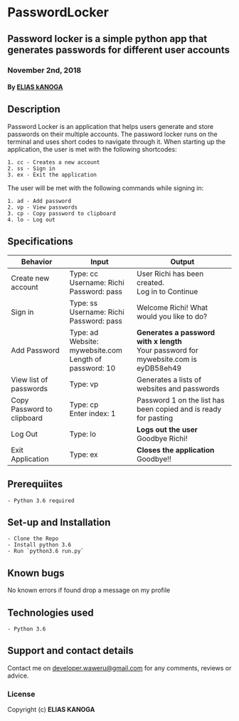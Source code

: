 # PasswordLocker
## Password locker is a simple python app that generates passwords for different user accounts
### November 2nd, 2018
#### By **[ELIAS kANOGA](https://github.com/Kanogaelias)**

## Description
Password Locker is an application that helps users generate and store passwords on their multiple accounts.
The password locker runs on the terminal and uses short codes to navigate through it.
When starting up the application, the user is met with the following shortcodes:

    1. cc - Creates a new account
    2. ss - Sign in
    3. ex - Exit the application

The user will be met with the following commands while signing in:

    1. ad - Add password
    2. vp - View passwords
    3. cp - Copy password to clipboard
    4. lo - Log out

## Specifications
| Behavior            | Input                         | Output                        | 
| ------------------- | ----------------------------- | ----------------------------- |
| Create new account | Type: cc <br>Username: Richi <br>Password: pass | User Richi has been created.<br>Log in to Continue |
| Sign in | Type: ss <br>Username: Richi<br>Password: pass | Welcome Richi! What would you like to do? |
| Add Password | Type: ad <br>Website: mywebsite.com <br>Length of password: 10 | **Generates a password with x length**<br>Your password for mywebsite.com is eyDB58eh49 |
| View list of passwords | Type: vp | Generates a lists of websites and passwords |
| Copy Password to clipboard | Type: cp <br>Enter index: 1 | Password 1 on the list has been copied and is ready for pasting |
| Log Out | Type: lo | **Logs out the user** <br>Goodbye Richi! |
| Exit Application | Type: ex | **Closes the application** <br>Goodbye!! |

## Prerequiites
    - Python 3.6 required

## Set-up and Installation
    - Clone the Repo
    - Install python 3.6
    - Run `python3.6 run.py`

## Known bugs
No known errors if found drop a message on my profile

## Technologies used
    - Python 3.6

## Support and contact details
Contact me on developer.waweru@gmail.com for any comments, reviews or advice.

### License
Copyright (c) **ELIAS KANOGA**
